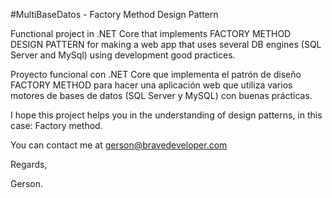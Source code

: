 #MultiBaseDatos - Factory Method Design Pattern

Functional project in .NET Core that implements FACTORY METHOD DESIGN PATTERN for making a web app that uses several DB engines (SQL Server and MySql) using development good practices.

Proyecto funcional con .NET Core que implementa el patrón de diseño FACTORY METHOD para hacer una aplicación web que utiliza varios motores de bases de datos (SQL Server y MySQL) con buenas prácticas.

I hope this project helps you in the understanding of design patterns, in this case: Factory method. 

You can contact me at gerson@bravedeveloper.com

Regards,

Gerson.
